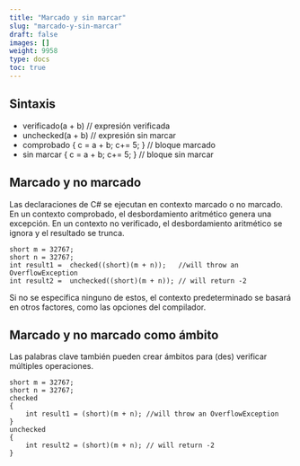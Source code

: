 ```yaml
---
title: "Marcado y sin marcar"
slug: "marcado-y-sin-marcar"
draft: false
images: []
weight: 9958
type: docs
toc: true
---
```


## Sintaxis
- verificado(a + b) // expresión verificada
- unchecked(a + b) // expresión sin marcar
- comprobado { c = a + b; c+= 5; } // bloque marcado
- sin marcar { c = a + b; c+= 5; } // bloque sin marcar

## Marcado y no marcado
Las declaraciones de C# se ejecutan en contexto marcado o no marcado. En un contexto comprobado, el desbordamiento aritmético genera una excepción. En un contexto no verificado, el desbordamiento aritmético se ignora y el resultado se trunca.

    short m = 32767;   
    short n = 32767;
    int result1 =  checked((short)(m + n));   //will throw an OverflowException
    int result2 =  unchecked((short)(m + n)); // will return -2

Si no se especifica ninguno de estos, el contexto predeterminado se basará en otros factores, como las opciones del compilador.

## Marcado y no marcado como ámbito
Las palabras clave también pueden crear ámbitos para (des) verificar múltiples operaciones.

    short m = 32767;
    short n = 32767;
    checked
    {
        int result1 = (short)(m + n); //will throw an OverflowException
    }
    unchecked
    {
        int result2 = (short)(m + n); // will return -2
    }

